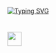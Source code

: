 <a href="https://github.com/Pablopicasso74/Portfolio"><img src="https://readme-typing-svg.demolab.com?font=Fira+Code&weight=450&pause=1000&color=0B54F7&background=78FF2600&vCenter=true&width=500&lines=Hi+there!++I'm+Pavel!" alt="Typing SVG" /></a>
<h1 align="left"><img src="https://github.com/blackcater/blackcater/raw/main/images/Hi.gif" height="32"/></h1>



